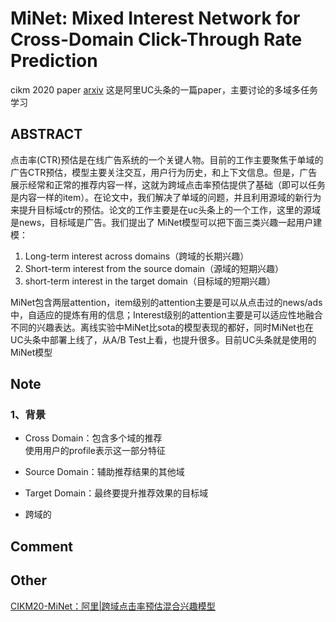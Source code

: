 # MiNet: Mixed Interest Network for Cross-Domain Click-Through Rate Prediction
cikm 2020 paper [arxiv](https://arxiv.org/pdf/2008.02974.pdf)
这是阿里UC头条的一篇paper，主要讨论的多域多任务学习


## ABSTRACT
点击率(CTR)预估是在线广告系统的一个关键人物。目前的工作主要聚焦于单域的广告CTR预估，模型主要关注交互，用户行为历史，和上下文信息。但是，广告展示经常和正常的推荐内容一样，这就为跨域点击率预估提供了基础（即可以任务是内容一样的item）。在论文中，我们解决了单域的问题，并且利用源域的新行为来提升目标域ctr的预估。论文的工作主要是在uc头条上的一个工作，这里的源域是news，目标域是广告。我们提出了 MiNet模型可以把下面三类兴趣一起用户建模：

1. Long-term interest across domains（跨域的长期兴趣）
2. Short-term interest from the source domain（源域的短期兴趣）
3. short-term interest in the target domain（目标域的短期兴趣）

MiNet包含两层attention，item级别的attention主要是可以从点击过的news/ads中，自适应的提炼有用的信息；Interest级别的attention主要是可以适应性地融合不同的兴趣表达。离线实验中MiNet比sota的模型表现的都好，同时MiNet也在UC头条中部署上线了，从A/B Test上看，也提升很多。目前UC头条就是使用的MiNet模型


## Note

### 1、背景
* Cross Domain：包含多个域的推荐  
使用用户的profile表示这一部分特征
* Source Domain：辅助推荐结果的其他域  

* Target Domain：最终要提升推荐效果的目标域

* 跨域的



## Comment


## Other
[CIKM20-MiNet：阿里|跨域点击率预估混合兴趣模型](https://zhuanlan.zhihu.com/p/221719082)  




